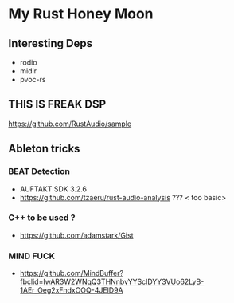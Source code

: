 # My Rust Honey Moon

## Interesting Deps

- rodio
- midir
- pvoc-rs


## THIS IS FREAK DSP
https://github.com/RustAudio/sample

## Ableton tricks

### BEAT Detection

- AUFTAKT SDK 3.2.6
- https://github.com/tzaeru/rust-audio-analysis ??? < too basic>

### C++ to be used ?
- https://github.com/adamstark/Gist

### MIND FUCK
- https://github.com/MindBuffer?fbclid=IwAR3W2WNqQ3THNnbvYYSclDYY3VUo62LyB-1AEr_Oeg2xFndxOOQ-4JElD9A